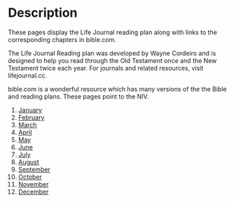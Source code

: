 # Description

These pages display the Life Journal reading plan along with links to the corresponding chapters in bible.com.

The Life Journal Reading plan was developed by Wayne Cordeiro and is designed to help you read through the Old Testament once and the New Testament twice each year. For journals and related resources, visit lifejournal.cc.

bible.com is a wonderful resource which has many versions of the the Bible and reading plans.  These pages point to the NIV.


1. [January](./January.md)
2. [February](./February.md)
3. [March](./March.md)
4. [April](./April.md)
4. [May](./May.md)
6. [June](./June.md)
7. [July](./July.md)
8. [August](./August.md)
9. [September](./September.md)
10. [October](./October.md)
11. [November](./November.md)
12. [December](./December.md)
